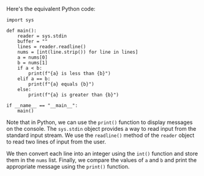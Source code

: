  Here's the equivalent Python code:
```
import sys

def main():
    reader = sys.stdin
    buffer = ""
    lines = reader.readline()
    nums = [int(line.strip()) for line in lines]
    a = nums[0]
    b = nums[1]
    if a < b:
        print(f"{a} is less than {b}")
    elif a == b:
        print(f"{a} equals {b}")
    else:
        print(f"{a} is greater than {b}")

if __name__ == "__main__":
    main()
```
Note that in Python, we can use the `print()` function to display messages on the console. The `sys.stdin` object provides a way to read input from the standard input stream. We use the `readline()` method of the `reader` object to read two lines of input from the user.

We then convert each line into an integer using the `int()` function and store them in the `nums` list. Finally, we compare the values of `a` and `b` and print the appropriate message using the `print()` function.
